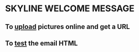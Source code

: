 # SKYLINE WELCOME MESSAGE

## To [upload](https://imgbb.com/) pictures online and get a URL

## To [test](https://putsmail.com/) the email HTML
